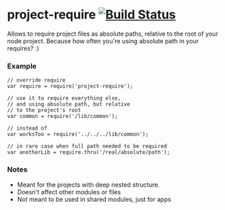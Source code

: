 # project-require [![Build Status](https://travis-ci.org/alexindigo/node-project-require.svg?branch=master)](https://travis-ci.org/alexindigo/node-project-require)

Allows to require project files as absolute paths, relative to the root of your node project.
Because how often you're using absolute path in your requires? :)

### Example

```
// override require
var require = require('project-require');

// use it to require everything else,
// and using absolute path, but relative
// to the project's root
var common = require('/lib/common');

// instead of
var worksToo = require('../../../lib/common');

// in rare case when full path needed to be required
var anotherLib = require.thru('/real/absolute/path');
```

### Notes

- Meant for the projects with deep nested structure.
- Doesn't affect other modules or files
- Not meant to be used in shared modules, just for apps
